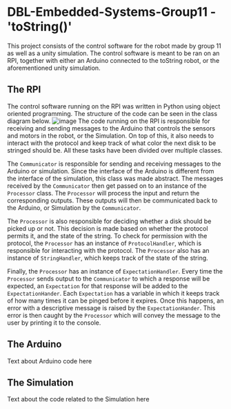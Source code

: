 # DBL-Embedded-Systems-Group11 - 'toString()'
This project consists of the control software for the robot made by group 11 as well as a unity simulation. The control software is meant to be ran on an RPI, together with either an Arduino connected to the toString robot, or the aforementioned unity simulation.

## The RPI
The control software running on the RPI was written in Python using object oriented programming. The structure of the code can be seen in the class diagram below.
![image](https://user-images.githubusercontent.com/64268431/112851376-36e95200-90ab-11eb-8662-bb7d93d5f2a2.png)
The code running on the RPI is responsible for receiving and sending messages to the Arduino that controls the sensors and motors in the robot, or the Simulation. On top of this, it also needs to interact with the protocol and keep track of what color the next disk to be stringed should be. All these tasks have been divided over multiple classes.

The `Communicator` is responsible for sending and receiving messages to the Arduino or simulation. Since the interface of the Arduino is different from the interface of the simulation, this class was made abstract.
The messages received by the `Communicator` then get passed on to an instance of the `Processor` class. The `Processor` will process the input and return the corresponding outputs. These outputs will then be communicated back to the Arduino, or Simulation by the `Communicator`.

The `Processor` is also responsible for deciding whether a disk should be picked up or not. This decision is made based on whether the protocol permits it, and the state of the string. To check for permission with the protocol, the `Processor` has an instance of `ProtocolHandler`, which is responsible for interacting with the protocol. The `Processor` also has an instance of `StringHandler`, which keeps track of the state of the string.

Finally, the `Processor` has an instance of `ExpectationHandler`. Every time the `Processor` sends output to the `Communicator` to which a response will be expected, an `Expectation` for that response will be added to the `ExpectationHander`. Each `Expectation` has a variable in which it keeps track of how many times it can be pinged before it expires. Once this happens, an error with a descriptive message is raised by the `ExpectationHander`. This error is then caught by the `Processor` which will convey the message to the user by printing it to the console.

## The Arduino
Text about Arduino code here

## The Simulation
Text about the code related to the Simulation here
